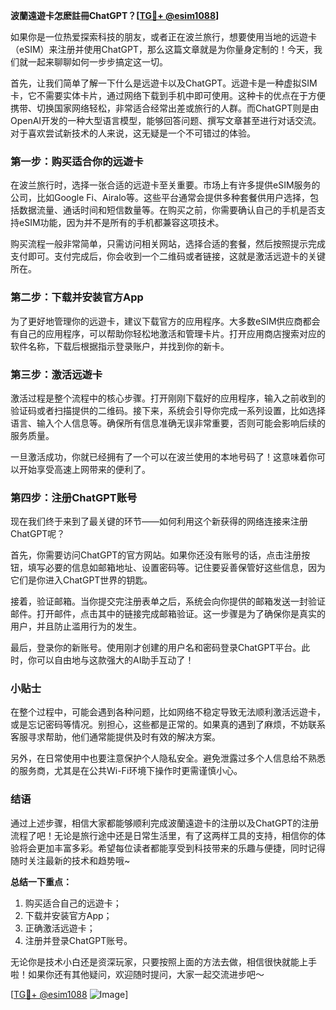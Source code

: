**波蘭遠遊卡怎麽註冊ChatGPT？[[TG💪+ @esim1088](https://t.me/s/esim1088)]**

如果你是一位热爱探索科技的朋友，或者正在波兰旅行，想要使用当地的远遊卡（eSIM）来注册并使用ChatGPT，那么这篇文章就是为你量身定制的！今天，我们就一起来聊聊如何一步步搞定这一切。

首先，让我们简单了解一下什么是远遊卡以及ChatGPT。远遊卡是一种虚拟SIM卡，它不需要实体卡片，通过网络下载到手机中即可使用。这种卡的优点在于方便携带、切换国家网络轻松，非常适合经常出差或旅行的人群。而ChatGPT则是由OpenAI开发的一种大型语言模型，能够回答问题、撰写文章甚至进行对话交流。对于喜欢尝试新技术的人来说，这无疑是一个不可错过的体验。

### 第一步：购买适合你的远遊卡

在波兰旅行时，选择一张合适的远遊卡至关重要。市场上有许多提供eSIM服务的公司，比如Google Fi、Airalo等。这些平台通常会提供多种套餐供用户选择，包括数据流量、通话时间和短信数量等。在购买之前，你需要确认自己的手机是否支持eSIM功能，因为并不是所有的手机都兼容这项技术。

购买流程一般非常简单，只需访问相关网站，选择合适的套餐，然后按照提示完成支付即可。支付完成后，你会收到一个二维码或者链接，这就是激活远遊卡的关键所在。

### 第二步：下载并安装官方App

为了更好地管理你的远遊卡，建议下载官方的应用程序。大多数eSIM供应商都会有自己的应用程序，可以帮助你轻松地激活和管理卡片。打开应用商店搜索对应的软件名称，下载后根据指示登录账户，并找到你的新卡。

### 第三步：激活远遊卡

激活过程是整个流程中的核心步骤。打开刚刚下载好的应用程序，输入之前收到的验证码或者扫描提供的二维码。接下来，系统会引导你完成一系列设置，比如选择语言、输入个人信息等。确保所有信息准确无误非常重要，否则可能会影响后续的服务质量。

一旦激活成功，你就已经拥有了一个可以在波兰使用的本地号码了！这意味着你可以开始享受高速上网带来的便利了。

### 第四步：注册ChatGPT账号

现在我们终于来到了最关键的环节——如何利用这个新获得的网络连接来注册ChatGPT呢？

首先，你需要访问ChatGPT的官方网站。如果你还没有账号的话，点击注册按钮，填写必要的信息如邮箱地址、设置密码等。记住要妥善保管好这些信息，因为它们是你进入ChatGPT世界的钥匙。

接着，验证邮箱。当你提交完注册表单之后，系统会向你提供的邮箱发送一封验证邮件。打开邮件，点击其中的链接完成邮箱验证。这一步骤是为了确保你是真实的用户，并且防止滥用行为的发生。

最后，登录你的新账号。使用刚才创建的用户名和密码登录ChatGPT平台。此时，你可以自由地与这款强大的AI助手互动了！

### 小贴士

在整个过程中，可能会遇到各种问题，比如网络不稳定导致无法顺利激活远遊卡，或是忘记密码等情况。别担心，这些都是正常的。如果真的遇到了麻烦，不妨联系客服寻求帮助，他们通常能提供及时有效的解决方案。

另外，在日常使用中也要注意保护个人隐私安全。避免泄露过多个人信息给不熟悉的服务商，尤其是在公共Wi-Fi环境下操作时更需谨慎小心。

### 结语

通过上述步骤，相信大家都能够顺利完成波蘭遠遊卡的注册以及ChatGPT的注册流程了吧！无论是旅行途中还是日常生活里，有了这两样工具的支持，相信你的体验将会更加丰富多彩。希望每位读者都能享受到科技带来的乐趣与便捷，同时记得随时关注最新的技术和趋势哦~

**总结一下重点：**
1. 购买适合自己的远遊卡；
2. 下载并安装官方App；
3. 正确激活远遊卡；
4. 注册并登录ChatGPT账号。

无论你是技术小白还是资深玩家，只要按照上面的方法去做，相信很快就能上手啦！如果你还有其他疑问，欢迎随时提问，大家一起交流进步吧～

[[TG💪+ @esim1088](https://t.me/s/esim1088) ![Image](https://i.postimg.cc/4NQfJmqS/Snipaste-2025-05-13-00-14-12.png)]